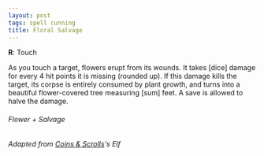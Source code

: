 ```yaml
---
layout: post
tags: spell cunning
title: Floral Salvage
---
```

**R**: Touch 

As you touch a target, flowers erupt from its wounds. It takes [dice] damage for every 4 hit points it is missing (rounded up). If this damage kills the target, its corpse is entirely consumed by plant growth, and turns into a beautiful flower-covered tree measuring [sum] feet. A save is allowed to halve the damage.

###### *Flower + Salvage*

###### Adapted from [Coins & Scrolls](https://coinsandscrolls.blogspot.com/2017/05/osr-elves-and-elf-wizards.html)'s Elf
